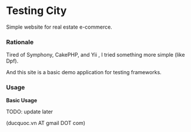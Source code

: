 Testing City
===================

Simple website for real estate e-commerce.


### Rationale

Tired of Symphony, CakePHP, and Yii , I tried something more simple (like Dpf).

And this site is a basic demo application for testing frameworks.

### Usage

**Basic Usage**

TODO: update later

(ducquoc.vn AT gmail DOT com)
